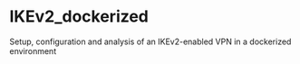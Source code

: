 # IKEv2_dockerized
Setup, configuration and analysis of an IKEv2-enabled VPN in a dockerized environment
